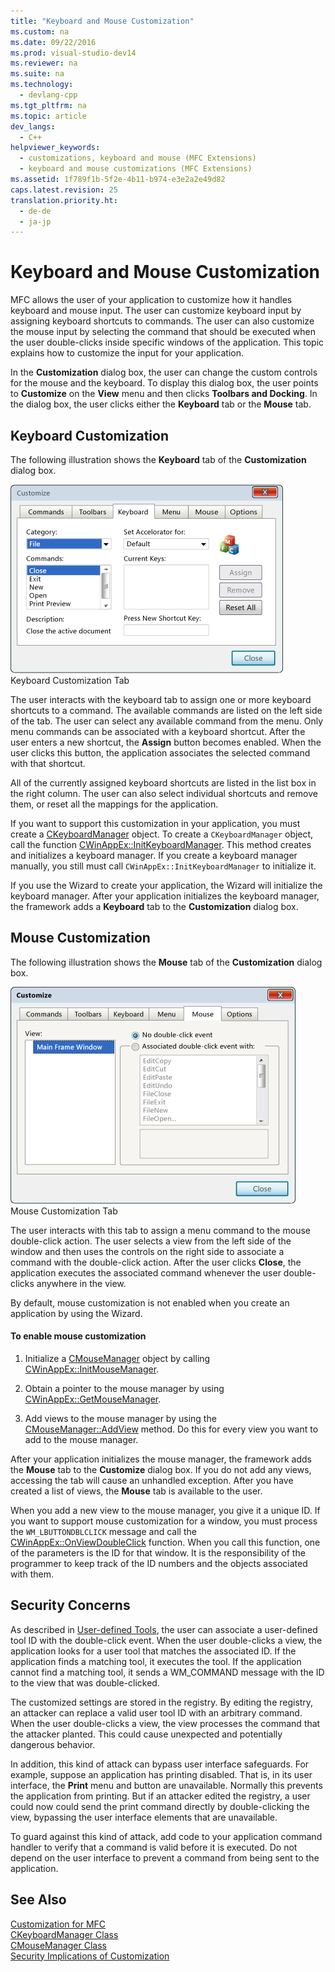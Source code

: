 ```yaml
---
title: "Keyboard and Mouse Customization"
ms.custom: na
ms.date: 09/22/2016
ms.prod: visual-studio-dev14
ms.reviewer: na
ms.suite: na
ms.technology: 
  - devlang-cpp
ms.tgt_pltfrm: na
ms.topic: article
dev_langs: 
  - C++
helpviewer_keywords: 
  - customizations, keyboard and mouse (MFC Extensions)
  - keyboard and mouse customizations (MFC Extensions)
ms.assetid: 1f789f1b-5f2e-4b11-b974-e3e2a2e49d82
caps.latest.revision: 25
translation.priority.ht: 
  - de-de
  - ja-jp
---
```

# Keyboard and Mouse Customization
MFC allows the user of your application to customize how it handles keyboard and mouse input. The user can customize keyboard input by assigning keyboard shortcuts to commands. The user can also customize the mouse input by selecting the command that should be executed when the user double-clicks inside specific windows of the application. This topic explains how to customize the input for your application.  
  
 In the **Customization** dialog box, the user can change the custom controls for the mouse and the keyboard. To display this dialog box, the user points to **Customize** on the **View** menu and then clicks **Toolbars and Docking**. In the dialog box, the user clicks either the **Keyboard** tab or the **Mouse** tab.  
  
## Keyboard Customization  
 The following illustration shows the **Keyboard** tab of the **Customization** dialog box.  
  
 ![Keyboard tab in the Customize dialog box](../vs140/media/mfcnextkeyboardtab.png "MFCNextKeyboardTab")  
Keyboard Customization Tab  
  
 The user interacts with the keyboard tab to assign one or more keyboard shortcuts to a command. The available commands are listed on the left side of the tab. The user can select any available command from the menu. Only menu commands can be associated with a keyboard shortcut. After the user enters a new shortcut, the **Assign** button becomes enabled. When the user clicks this button, the application associates the selected command with that shortcut.  
  
 All of the currently assigned keyboard shortcuts are listed in the list box in the right column. The user can also select individual shortcuts and remove them, or reset all the mappings for the application.  
  
 If you want to support this customization in your application, you must create a [CKeyboardManager](../vs140/ckeyboardmanager-class.md) object. To create a `CKeyboardManager` object, call the function [CWinAppEx::InitKeyboardManager](../vs140/cwinappex--initkeyboardmanager.md). This method creates and initializes a keyboard manager. If you create a keyboard manager manually, you still must call `CWinAppEx::InitKeyboardManager` to initialize it.  
  
 If you use the Wizard to create your application, the Wizard will initialize the keyboard manager. After your application initializes the keyboard manager, the framework adds a **Keyboard** tab to the **Customization** dialog box.  
  
## Mouse Customization  
 The following illustration shows the **Mouse** tab of the **Customization** dialog box.  
  
 ![Mouse tab in the Customize dialog box](../vs140/media/mfcnextmousetab.png "MFCNextMouseTab")  
Mouse Customization Tab  
  
 The user interacts with this tab to assign a menu command to the mouse double-click action. The user selects a view from the left side of the window and then uses the controls on the right side to associate a command with the double-click action. After the user clicks **Close**, the application executes the associated command whenever the user double-clicks anywhere in the view.  
  
 By default, mouse customization is not enabled when you create an application by using the Wizard.  
  
#### To enable mouse customization  
  
1.  Initialize a [CMouseManager](../vs140/cmousemanager-class.md) object by calling [CWinAppEx::InitMouseManager](../vs140/cwinappex--initmousemanager.md).  
  
2.  Obtain a pointer to the mouse manager by using [CWinAppEx::GetMouseManager](../vs140/cwinappex--getmousemanager.md).  
  
3.  Add views to the mouse manager by using the [CMouseManager::AddView](../vs140/cmousemanager--addview.md) method. Do this for every view you want to add to the mouse manager.  
  
 After your application initializes the mouse manager, the framework adds the **Mouse** tab to the **Customize** dialog box. If you do not add any views, accessing the tab will cause an unhandled exception. After you have created a list of views, the **Mouse** tab is available to the user.  
  
 When you add a new view to the mouse manager, you give it a unique ID. If you want to support mouse customization for a window, you must process the `WM_LBUTTONDBLCLICK` message and call the [CWinAppEx::OnViewDoubleClick](../vs140/cwinappex--onviewdoubleclick.md) function. When you call this function, one of the parameters is the ID for that window. It is the responsibility of the programmer to keep track of the ID numbers and the objects associated with them.  
  
## Security Concerns  
 As described in [User-defined Tools](../vs140/user-defined-tools.md), the user can associate a user-defined tool ID with the double-click event. When the user double-clicks a view, the application looks for a user tool that matches the associated ID. If the application finds a matching tool, it executes the tool. If the application cannot find a matching tool, it sends a WM_COMMAND message with the ID to the view that was double-clicked.  
  
 The customized settings are stored in the registry. By editing the registry, an attacker can replace a valid user tool ID with an arbitrary command. When the user double-clicks a view, the view processes the command that the attacker planted. This could cause unexpected and potentially dangerous behavior.  
  
 In addition, this kind of attack can bypass user interface safeguards. For example, suppose an application has printing disabled. That is, in its user interface, the **Print** menu and button are unavailable. Normally this prevents the application from printing. But if an attacker edited the registry, a user could now could send the print command directly by double-clicking the view, bypassing the user interface elements that are unavailable.  
  
 To guard against this kind of attack, add code to your application command handler to verify that a command is valid before it is executed. Do not depend on the user interface to prevent a command from being sent to the application.  
  
## See Also  
 [Customization for MFC](../vs140/customization-for-mfc.md)   
 [CKeyboardManager Class](../vs140/ckeyboardmanager-class.md)   
 [CMouseManager Class](../vs140/cmousemanager-class.md)   
 [Security Implications of Customization](../vs140/security-implications-of-customization.md)
